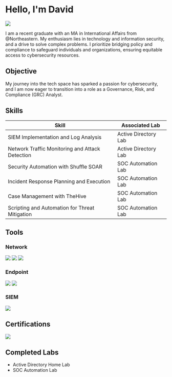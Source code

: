 # Hello, I'm David
<a href="https://linkedin.com/in/davidbanson"><img src="https://img.shields.io/badge/-LinkedIn-0072b1?&style=for-the-badge&logo=linkedin&logoColor=white" /></a>

I am a recent graduate with an MA in International Affairs from @Northeastern. My enthusiasm lies in technology and information security, and a drive to solve complex problems. I prioritize bridging policy and compliance to safeguard individuals and organizations, ensuring equitable access to cybersecurity resources.

## Objective

My journey into the tech space has sparked a passion for cybersecurity, and I am now eager to transition into a role as a Governance, Risk, and Compliance (GRC) Analyst.

## Skills

| Skill                                         | Associated Lab         |
|-----------------------------------------------|----------------------------|
| SIEM Implementation and Log Analysis          | <a hrref="https://google.com">Active Directory Lab</a>|
| Network Traffic Monitoring and Attack Detection | <a hrref="https://google.com">Active Directory Lab</a>|
| Security Automation with Shuffle SOAR         | SOC Automation Lab|
| Incident Response Planning and Execution      | SOC Automation Lab|
| Case Management with TheHive                  | SOC Automation Lab|
| Scripting and Automation for Threat Mitigation | SOC Automation Lab|

## Tools

### Network
<div>
    <img src="https://img.shields.io/badge/-Wireshark-1679A7?&style=for-the-badge&logo=Wireshark&logoColor=white" />
    <img src="https://img.shields.io/badge/-Suricata-EF3B2D?&style=for-the-badge&logo=Suricata&logoColor=white" />
    <img src="https://img.shields.io/badge/-tcpdump-777BB4?&style=for-the-badge&logo=Zeek&logoColor=white" />
</div>

### Endpoint
<div>
    <img src="https://img.shields.io/badge/-Microsoft_Defender_for_Endpoint-00A4EF?&style=for-the-badge&logo=Microsoft&logoColor=white" />
    <img src="https://img.shields.io/badge/-Velociraptor-4B275F?&style=for-the-badge&logo=Velociraptor&logoColor=white" />
</div>

### SIEM
<div>
    <img src="https://img.shields.io/badge/-Splunk-000000?&style=for-the-badge&logo=Splunk&logoColor=white" />
</div>

## Certifications

<div>
<img src="https://img.shields.io/badge/Google%20Cybersecurity%20Certificate-FF0000?&style=for-the-badge&logo=google&logoColor=white" />
</div>

## Completed Labs
- Active Directory Home Lab
- SOC Automation Lab
